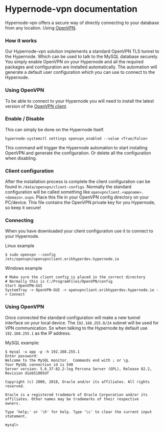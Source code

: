 # Hypernode-vpn documentation
Hypernode-vpn offers a secure way of directly connecting to your database from any location.
Using [OpenVPN](https://openvpn.net/).

### How it works
Our Hypernode-vpn solution implements a standard OpenVPN TLS tunnel to the Hypernode.
Which can be used to talk to the MySQL database securely.
You simply enable OpenVPN on your Hypernode and all the required packages and configuration are installed automatically.
The automation will generate a default user configuration which you can use to connect to the Hypernode.

### Using OpenVPN
To be able to connect to your Hypernode you will need to install the latest version of the 
[OpenVPN client](https://openvpn.net/index.php/open-source/downloads.html).

### Enable / Disable
This can simply be done on the Hypernode itself.
 ```
 hypernode-systemctl settings openvpn_enabled --value <True/False>
 ```
This command will trigger the Hypernode automation to start installing OpenVPN and generate the configuration.
Or delete all the configuration when disabling.

### Client configuration
After the installation process is complete the client configuration can be found in `/data/openvpn/client-configs`.
Normally the standard configuration will be called something like `openvpnclient.<appname>.<domain>.ovpn`.
Place this file in your OpenVPN config directory on your PC/device.
This file contains the OpenVPN private key for you Hypernode, so keep it secure!

### Connecting
When you have downloaded your client configuration use it to connect to your Hypernode.

Linux example
```
$ sudo openvpn --config /etc/openvpn/openvpnclient.erikhyperdev.hypernode.io
```

Windows example
```
# Make sure the client config is placed in the correct directory
# Normally this is C:/ProgramFiles/OpenVPN/config
Start OpenVPN-GUI
SystemTray -> OpenVPN-GUI -> openvpnclient.erikhyperdev.hypernode.io -> Connect
```

### Using OpenVPN
Once connected the standard configuration will make a new tunnel interface on your local device.
The `192.168.255.0/24` subnet will be used for VPN communication.
So when talking to the Hypernode by default use `192.168.255.1` as the IP address.

MySQL example:
```
$ mysql -u app -p -h 192.168.255.1
Enter password:
Welcome to the MySQL monitor.  Commands end with ; or \g.
Your MySQL connection id is 540
Server version: 5.6.37-82.2-log Percona Server (GPL), Release 82.2, Revision d1eb51005df

Copyright (c) 2000, 2018, Oracle and/or its affiliates. All rights reserved.

Oracle is a registered trademark of Oracle Corporation and/or its
affiliates. Other names may be trademarks of their respective
owners.

Type 'help;' or '\h' for help. Type '\c' to clear the current input statement.

mysql> 
```
